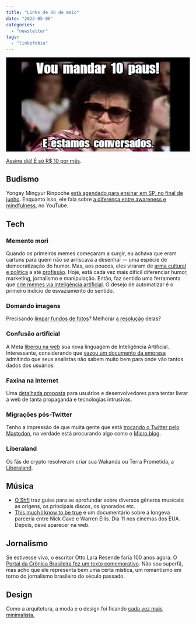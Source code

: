 ```yaml
---
title: "Links de 06 de maio"
date: "2022-05-06"
categories: 
  - "newsletter"
tags: 
  - "linkofobia"
---
```


![10paus(1).jpg](images/28fb9b43-f7dd-4c9f-a4ee-a531ddd7ae17.jpg)

[Assine djá! É só R$ 10 por mês](https://buy.stripe.com/aEUaGOgIJa1XgPS28b).

## Budismo

Yongey Mingyur Rinpoche [está agendado para ensinar em SP, no final de junho](https://www.odsalling.org/eventos/mingyur-rinpoche/). Enquanto isso, ele fala sobre [a diferença entre awareness e mindfulness](https://www.youtube.com/watch?v=zI0awDyG-1s), no YouTube.

## Tech

### Memento mori

Quando os primeiros memes começaram a surgir, eu achava que eram cartuns para quem não se arriscava a desenhar -- uma espécie de democratização do humor. Mas, aos poucos, eles viraram de [arma cultural e política](https://en.wikipedia.org/wiki/Feels_Good_Man) a até [profissão](https://www.b9.com.br/shows/braincast/braincast-449-como-melted-videos-hackeou-o-mercado-do-meme/). Hoje, está cada vez mais difícil diferenciar humor, marketing, jornalismo e manipulação. Então, faz sentido uma ferramenta que [crie memes via inteligência artificial](https://www.supermeme.ai/). O desejo de automatizar é o primeiro indício de esvaziamento do sentido.

### Domando imagens

Precisando [limpar fundos de fotos](https://letsenhance.io)? Melhorar [a resolução](https://www.magiceraser.io/) delas?

### Confusão artificial

A Meta [liberou na web](https://www.technologyreview.com/2022/05/03/1051691/meta-ai-large-language-model-gpt3-ethics-huggingface-transparency) sua nova linguagem de Inteligência Artificial. Interessante, considerando que [vazou um documento da empresa](https://www.vice.com/en/article/akvmke/facebook-doesnt-know-what-it-does-with-your-data-or-where-it-goes) admitindo que seus analistas não sabem muito bem para onde vão tantos dados dos usuários.

### Faxina na Internet

Uma [detalhada proposta](https://cleanuptheweb.org/) para usuários e desenvolvedores para tentar livrar a web de tanta propaganda e tecnologias intrusivas.

### Migrações pós-Twitter

Tenho a impressão de que muita gente que está [trocando o Twitter pelo Mastodon](https://www.youtube.com/watch?v=RCRiGKlFikE), na verdade está procurando algo como o [Micro.blog](https://micro.blog/).

### Liberaland

Os fãs de crypto resolveram criar sua Wakanda ou Terra Prometida, a [Liberaland](https://www.youtube.com/watch?v=MEZLhx-9wD0).

## Música

- [O Shfl](https://theshfl.com/) traz guias para se aprofundar sobre diversos gêneros musicais: as origens, os principais discos, os ignorados etc.
- [This much I know to be true](https://www.thismuchiknowtobetrue.com/) é um documentário sobre a longeva parceria entre Nick Cave e Warren Ellis. Dia 11 nos cinemas dos EUA. Depois, deve aparecer na web.

## Jornalismo

Se estivesse vivo, o escritor Otto Lara Resende faria 100 anos agora. O [Portal da Crônica Brasileira fez um texto comemorativo](https://cronicabrasileira.org.br/res-do-chao/16715/um-cafezinho-com-otto). Não sou superfã, mas acho que ele representa bem uma certa mística, um romantismo em torno do jornalismo brasileiro do século passado.

## Design

Como a arquitetura, a moda e o design foi ficando [cada vez mais minimalista.](https://astralcodexten.substack.com/p/whither-tartaria?s=r)
